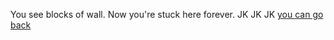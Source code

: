 You see blocks of wall. Now you're stuck here forever.
JK JK JK [you can go back](../box/boxopen.md)